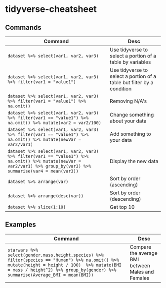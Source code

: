 # tidyverse-cheatsheet
## Commands
| Command |Desc |
|  -| - |
| `dataset %>% select(var1, var2, var3)`|Use tidyverse to select a portion of a table by variables|
| `dataset %>% select(var1, var2, var3) %>% filter(var1 = "value1")` | Use tidyverse to select a portion of a table but filter by a condition|
| `dataset %>% select(var1, var2, var3) %>% filter(var1 = "value1") %>% na.omit()` | Removing N/A's|
| `dataset %>% select(var1, var2, var3) %>% filter(var1 == "value1") %>% na.omit() %>% mutate(var2 = var2/100)` |Change something about your data|
| `dataset %>% select(var1, var2, var3) %>% filter(var1 == "value1") %>% na.omit() %>% mutate(newVar = var2/var1)` |Add something to your data|
| `dataset %>% select(var1, var2, var3) %>% filter(var1 == "value1") %>% na.omit() %>% mutate(newVar = var2/var1) %>% group_by(var3) %>% summarise(var4 = mean(var3))` | Display the new data|
| `dataset %>% arrange(var)` | Sort by order (ascending) |
| `dataset %>% arrange(desc(var))` | Sort by order (descending)|
| `dataset %>% slice(1:10)` | Get top 10|


## Examples
| Command |Desc |
|  -| - |
| `starwars %>% select(gender,mass,height,species) %>% filter(species == "Human") %>% na.omit() %>% mutate(height = height / 100)  %>% mutate(BMI = mass / height^2) %>% group_by(gender) %>% summarise(Average_BMI = mean(BMI))`| Compare the average BMI between Males and Females
